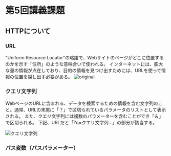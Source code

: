 # 第5回講義課題
## HTTPについて
### URL
"Uniform Resource Locator"の略語で、Webサイトのページがどこに位置するのかを示す「住所」のような意味合いで使われる。
インターネットには、膨大な量の情報が点在しており、目的の情報を見つけ出すためには、URLを使って情報の位置を探し出す必要がある。
![original](https://github.com/Reiji-Shiode/Assigment5/assets/166202078/c91fdea8-6438-4e3e-b19a-6b7d0ddf8d6f)

### クエリ文字列
WebページのURLに含まれる、データを検索するための情報を含む文字列のこと。通常、URLの末尾に「？」で区切られているパラメータのリストとして表示される。
また、クエリ文字列には複数のパラメーターを含むことができ「＆」で区切られる。
下記、URLだと「?q=クエリ文字列...」の部分が該当する。

![クエリ文字列](https://github.com/Reiji-Shiode/Assigment5/assets/166202078/4a545989-e99e-4752-8a1a-1d04833c6c39)

### パス変数（パスパラメーター）
